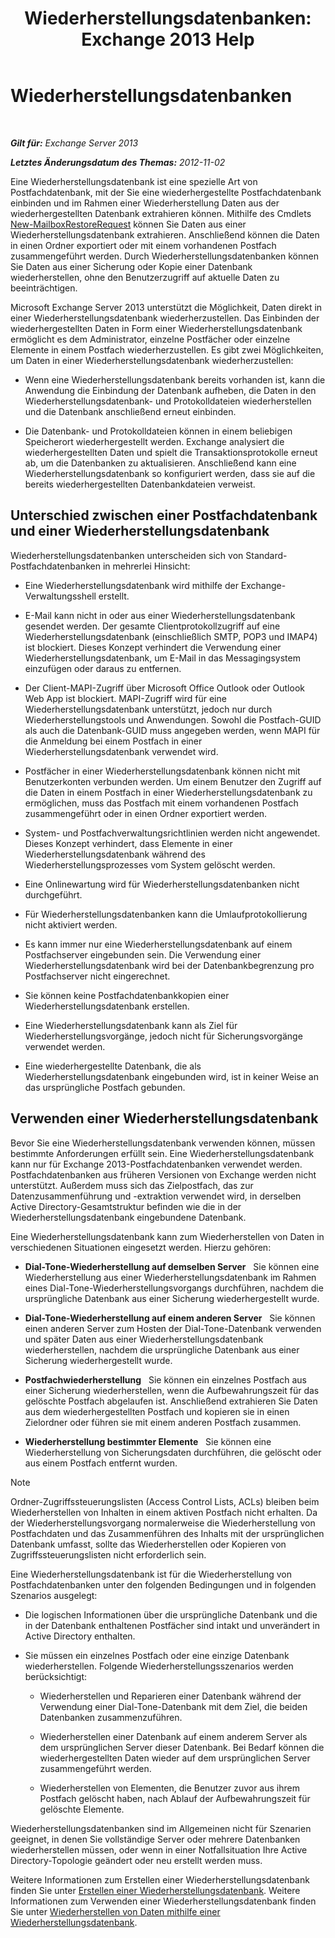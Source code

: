 ﻿---
title: 'Wiederherstellungsdatenbanken: Exchange 2013 Help'
TOCTitle: Wiederherstellungsdatenbanken
ms:assetid: f3c6fd0b-2e25-442e-a0fc-46f663130c3e
ms:mtpsurl: https://technet.microsoft.com/de-de/library/Dd876954(v=EXCHG.150)
ms:contentKeyID: 50477077
ms.date: 05/22/2018
mtps_version: v=EXCHG.150
ms.translationtype: MT
---

# Wiederherstellungsdatenbanken

 

_**Gilt für:** Exchange Server 2013_

_**Letztes Änderungsdatum des Themas:** 2012-11-02_

Eine Wiederherstellungsdatenbank ist eine spezielle Art von Postfachdatenbank, mit der Sie eine wiederhergestellte Postfachdatenbank einbinden und im Rahmen einer Wiederherstellung Daten aus der wiederhergestellten Datenbank extrahieren können. Mithilfe des Cmdlets [New-MailboxRestoreRequest](https://technet.microsoft.com/de-de/library/ff829875\(v=exchg.150\)) können Sie Daten aus einer Wiederherstellungsdatenbank extrahieren. Anschließend können die Daten in einen Ordner exportiert oder mit einem vorhandenen Postfach zusammengeführt werden. Durch Wiederherstellungsdatenbanken können Sie Daten aus einer Sicherung oder Kopie einer Datenbank wiederherstellen, ohne den Benutzerzugriff auf aktuelle Daten zu beeinträchtigen.

Microsoft Exchange Server 2013 unterstützt die Möglichkeit, Daten direkt in einer Wiederherstellungsdatenbank wiederherzustellen. Das Einbinden der wiederhergestellten Daten in Form einer Wiederherstellungsdatenbank ermöglicht es dem Administrator, einzelne Postfächer oder einzelne Elemente in einem Postfach wiederherzustellen. Es gibt zwei Möglichkeiten, um Daten in einer Wiederherstellungsdatenbank wiederherzustellen:

  - Wenn eine Wiederherstellungsdatenbank bereits vorhanden ist, kann die Anwendung die Einbindung der Datenbank aufheben, die Daten in den Wiederherstellungsdatenbank- und Protokolldateien wiederherstellen und die Datenbank anschließend erneut einbinden.

  - Die Datenbank- und Protokolldateien können in einem beliebigen Speicherort wiederhergestellt werden. Exchange analysiert die wiederhergestellten Daten und spielt die Transaktionsprotokolle erneut ab, um die Datenbanken zu aktualisieren. Anschließend kann eine Wiederherstellungsdatenbank so konfiguriert werden, dass sie auf die bereits wiederhergestellten Datenbankdateien verweist.

## Unterschied zwischen einer Postfachdatenbank und einer Wiederherstellungsdatenbank

Wiederherstellungsdatenbanken unterscheiden sich von Standard-Postfachdatenbanken in mehrerlei Hinsicht:

  - Eine Wiederherstellungsdatenbank wird mithilfe der Exchange-Verwaltungsshell erstellt.

  - E-Mail kann nicht in oder aus einer Wiederherstellungsdatenbank gesendet werden. Der gesamte Clientprotokollzugriff auf eine Wiederherstellungsdatenbank (einschließlich SMTP, POP3 und IMAP4) ist blockiert. Dieses Konzept verhindert die Verwendung einer Wiederherstellungsdatenbank, um E-Mail in das Messagingsystem einzufügen oder daraus zu entfernen.

  - Der Client-MAPI-Zugriff über Microsoft Office Outlook oder Outlook Web App ist blockiert. MAPI-Zugriff wird für eine Wiederherstellungsdatenbank unterstützt, jedoch nur durch Wiederherstellungstools und Anwendungen. Sowohl die Postfach-GUID als auch die Datenbank-GUID muss angegeben werden, wenn MAPI für die Anmeldung bei einem Postfach in einer Wiederherstellungsdatenbank verwendet wird.

  - Postfächer in einer Wiederherstellungsdatenbank können nicht mit Benutzerkonten verbunden werden. Um einem Benutzer den Zugriff auf die Daten in einem Postfach in einer Wiederherstellungsdatenbank zu ermöglichen, muss das Postfach mit einem vorhandenen Postfach zusammengeführt oder in einen Ordner exportiert werden.

  - System- und Postfachverwaltungsrichtlinien werden nicht angewendet. Dieses Konzept verhindert, dass Elemente in einer Wiederherstellungsdatenbank während des Wiederherstellungsprozesses vom System gelöscht werden.

  - Eine Onlinewartung wird für Wiederherstellungsdatenbanken nicht durchgeführt.

  - Für Wiederherstellungsdatenbanken kann die Umlaufprotokollierung nicht aktiviert werden.

  - Es kann immer nur eine Wiederherstellungsdatenbank auf einem Postfachserver eingebunden sein. Die Verwendung einer Wiederherstellungsdatenbank wird bei der Datenbankbegrenzung pro Postfachserver nicht eingerechnet.

  - Sie können keine Postfachdatenbankkopien einer Wiederherstellungsdatenbank erstellen.

  - Eine Wiederherstellungsdatenbank kann als Ziel für Wiederherstellungsvorgänge, jedoch nicht für Sicherungsvorgänge verwendet werden.

  - Eine wiederhergestellte Datenbank, die als Wiederherstellungsdatenbank eingebunden wird, ist in keiner Weise an das ursprüngliche Postfach gebunden.

## Verwenden einer Wiederherstellungsdatenbank

Bevor Sie eine Wiederherstellungsdatenbank verwenden können, müssen bestimmte Anforderungen erfüllt sein. Eine Wiederherstellungsdatenbank kann nur für Exchange 2013-Postfachdatenbanken verwendet werden. Postfachdatenbanken aus früheren Versionen von Exchange werden nicht unterstützt. Außerdem muss sich das Zielpostfach, das zur Datenzusammenführung und -extraktion verwendet wird, in derselben Active Directory-Gesamtstruktur befinden wie die in der Wiederherstellungsdatenbank eingebundene Datenbank.

Eine Wiederherstellungsdatenbank kann zum Wiederherstellen von Daten in verschiedenen Situationen eingesetzt werden. Hierzu gehören:

  - **Dial-Tone-Wiederherstellung auf demselben Server**   Sie können eine Wiederherstellung aus einer Wiederherstellungsdatenbank im Rahmen eines Dial-Tone-Wiederherstellungsvorgangs durchführen, nachdem die ursprüngliche Datenbank aus einer Sicherung wiederhergestellt wurde.

  - **Dial-Tone-Wiederherstellung auf einem anderen Server**   Sie können einen anderen Server zum Hosten der Dial-Tone-Datenbank verwenden und später Daten aus einer Wiederherstellungsdatenbank wiederherstellen, nachdem die ursprüngliche Datenbank aus einer Sicherung wiederhergestellt wurde.

  - **Postfachwiederherstellung**   Sie können ein einzelnes Postfach aus einer Sicherung wiederherstellen, wenn die Aufbewahrungszeit für das gelöschte Postfach abgelaufen ist. Anschließend extrahieren Sie Daten aus dem wiederhergestellten Postfach und kopieren sie in einen Zielordner oder führen sie mit einem anderen Postfach zusammen.

  - **Wiederherstellung bestimmter Elemente**   Sie können eine Wiederherstellung von Sicherungsdaten durchführen, die gelöscht oder aus einem Postfach entfernt wurden.


> [!NOTE]
> Ordner-Zugriffssteuerungslisten (Access Control Lists, ACLs) bleiben beim Wiederherstellen von Inhalten in einem aktiven Postfach nicht erhalten. Da der Wiederherstellungsvorgang normalerweise die Wiederherstellung von Postfachdaten und das Zusammenführen des Inhalts mit der ursprünglichen Datenbank umfasst, sollte das Wiederherstellen oder Kopieren von Zugriffssteuerungslisten nicht erforderlich sein.



Eine Wiederherstellungsdatenbank ist für die Wiederherstellung von Postfachdatenbanken unter den folgenden Bedingungen und in folgenden Szenarios ausgelegt:

  - Die logischen Informationen über die ursprüngliche Datenbank und die in der Datenbank enthaltenen Postfächer sind intakt und unverändert in Active Directory enthalten.

  - Sie müssen ein einzelnes Postfach oder eine einzige Datenbank wiederherstellen. Folgende Wiederherstellungsszenarios werden berücksichtigt:
    
      - Wiederherstellen und Reparieren einer Datenbank während der Verwendung einer Dial-Tone-Datenbank mit dem Ziel, die beiden Datenbanken zusammenzuführen.
    
      - Wiederherstellen einer Datenbank auf einem anderem Server als dem ursprünglichen Server dieser Datenbank. Bei Bedarf können die wiederhergestellten Daten wieder auf dem ursprünglichen Server zusammengeführt werden.
    
      - Wiederherstellen von Elementen, die Benutzer zuvor aus ihrem Postfach gelöscht haben, nach Ablauf der Aufbewahrungszeit für gelöschte Elemente.

Wiederherstellungsdatenbanken sind im Allgemeinen nicht für Szenarien geeignet, in denen Sie vollständige Server oder mehrere Datenbanken wiederherstellen müssen, oder wenn in einer Notfallsituation Ihre Active Directory-Topologie geändert oder neu erstellt werden muss.

Weitere Informationen zum Erstellen einer Wiederherstellungsdatenbank finden Sie unter [Erstellen einer Wiederherstellungsdatenbank](create-a-recovery-database-exchange-2013-help.md). Weitere Informationen zum Verwenden einer Wiederherstellungsdatenbank finden Sie unter [Wiederherstellen von Daten mithilfe einer Wiederherstellungsdatenbank](restore-data-using-a-recovery-database-exchange-2013-help.md).

